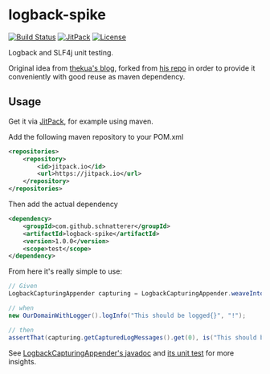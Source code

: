 # logback-spike
[![Build Status](https://travis-ci.org/schnatterer/logback-spike.svg?branch=master)](https://travis-ci.org/schnatterer/logback-spike)
[![JitPack](https://jitpack.io/v/schnatterer/logback-spike.svg)](https://jitpack.io/#schnatterer/logback-spike)
[![License](https://img.shields.io/github/license/schnatterer/logback-spike.svg)](LICENSE)

Logback and SLF4j unit testing.

Original idea from [thekua's blog](https://www.thekua.com/atwork/2011/11/testing-logging-with-logback/), forked from [his repo](https://github.com/thekua/Sample-Code/tree/master/java/logback-spike) in order to provide it conveniently with good reuse as maven dependency.

## Usage 

Get it via [JitPack](https://jitpack.io/#schnatterer/logback-spike), for example using maven.

Add the following maven repository to your POM.xml

```xml
<repositories>
    <repository>
        <id>jitpack.io</id>
        <url>https://jitpack.io</url>
    </repository>
</repositories>
```

Then add the actual dependency

```xml
<dependency>
    <groupId>com.github.schnatterer</groupId>
    <artifactId>logback-spike</artifactId>
    <version>1.0.0</version>
    <scope>test</scope>
</dependency>
```

From here it's really simple to use:
````java
// Given
LogbackCapturingAppender capturing = LogbackCapturingAppender.weaveInto(OurDomainWithLogger.LOG);

// when
new OurDomainWithLogger().logInfo("This should be logged{}", "!");

// then
assertThat(capturing.getCapturedLogMessages().get(0), is("This should be logged!"));
````
See [LogbackCapturingAppender's javadoc](src/main/java/com/thekua/spikes/LogbackCapturingAppender.java) and [its unit test](src/test/java/com/thekua/spikes/LogbackCapturingAppenderTest.java) for more insights.
